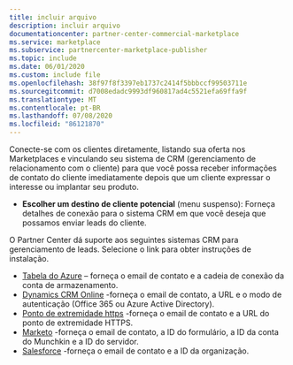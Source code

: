 ```yaml
---
title: incluir arquivo
description: incluir arquivo
documentationcenter: partner-center-commercial-marketplace
ms.service: marketplace
ms.subservice: partnercenter-marketplace-publisher
ms.topic: include
ms.date: 06/01/2020
ms.custom: include file
ms.openlocfilehash: 38f97f8f3397eb1737c2414f5bbbccf99503711e
ms.sourcegitcommit: d7008edadc9993df960817ad4c5521efa69ffa9f
ms.translationtype: MT
ms.contentlocale: pt-BR
ms.lasthandoff: 07/08/2020
ms.locfileid: "86121870"
---
```

Conecte-se com os clientes diretamente, listando sua oferta nos Marketplaces e vinculando seu sistema de CRM (gerenciamento de relacionamento com o cliente) para que você possa receber informações de contato do cliente imediatamente depois que um cliente expressar o interesse ou implantar seu produto.

- **Escolher um destino de cliente potencial** (menu suspenso): Forneça detalhes de conexão para o sistema CRM em que você deseja que possamos enviar leads do cliente. 

O Partner Center dá suporte aos seguintes sistemas CRM para gerenciamento de leads. Selecione o link para obter instruções de instalação.

- [Tabela do Azure](../commercial-marketplace-lead-management-instructions-azure-table.md) – forneça o email de contato e a cadeia de conexão da conta de armazenamento. 
- [Dynamics CRM Online](../commercial-marketplace-lead-management-instructions-dynamics.md) -forneça o email de contato, a URL e o modo de autenticação (Office 365 ou Azure Active Directory).
- [Ponto de extremidade https](../commercial-marketplace-lead-management-instructions-https.md) -forneça o email de contato e a URL do ponto de extremidade HTTPS. 
- [Marketo](../commercial-marketplace-lead-management-instructions-marketo.md) -forneça o email de contato, a ID do formulário, a ID da conta do Munchkin e a ID do servidor.
- [Salesforce](../commercial-marketplace-lead-management-instructions-salesforce.md) -forneça o email de contato e a ID da organização. 

